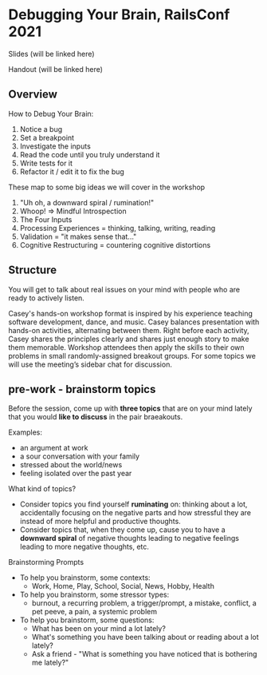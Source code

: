 # Debugging Your Brain, RailsConf 2021

Slides (will be linked here)

Handout (will be linked here)

## Overview

How to Debug Your Brain:
1. Notice a bug
2. Set a breakpoint
3. Investigate the inputs
4. Read the code until you truly understand it
5. Write tests for it
6. Refactor it / edit it to fix the bug

These map to some big ideas we will cover in the workshop
1. "Uh oh, a downward spiral / rumination!"
2. Whoop! => Mindful Introspection
3. The Four Inputs
4. Processing Experiences = thinking, talking, writing, reading
5. Validation = "it makes sense that..."
6. Cognitive Restructuring = countering cognitive distortions

## Structure
You will get to talk about real issues on your mind with people who are ready to actively listen.

Casey's hands-on workshop format is inspired by his experience teaching software development, dance, and music. Casey balances presentation with hands-on activities, alternating between them. Right before each activity, Casey shares the principles clearly and shares just enough story to make them memorable. Workshop attendees then apply the skills to their own problems in small randomly-assigned breakout groups. For some topics we will use the meeting’s sidebar chat for discussion.


## pre-work - brainstorm topics
Before the session, come up with **three topics** that are on your mind lately that you would **like to discuss** in the pair braeakouts. 

Examples:
* an argument at work
* a sour conversation with your family
* stressed about the world/news
* feeling isolated over the past year

What kind of topics?
 * Consider topics you find yourself **ruminating** on: thinking about a lot, accidentally focusing on the negative parts and how stressful they are instead of more helpful and productive thoughts.
 * Consider topics that, when they come up, cause you to have a **downward spiral** of negative thoughts leading to negative feelings leading to more negative thoughts, etc.

Brainstorming Prompts
 * To help you brainstorm, some contexts:
    * Work, Home, Play, School, Social, News, Hobby, Health
 * To help you brainstorm, some stressor types:
   * burnout, a recurring problem, a trigger/prompt, a mistake, conflict, a pet peeve, a pain, a systemic problem
 * To help you brainstorm, some questions:
    * What has been on your mind a lot lately?
    * What's something you have been talking about or reading about a lot lately?
    * Ask a friend - "What is something you have noticed that is bothering me lately?"

